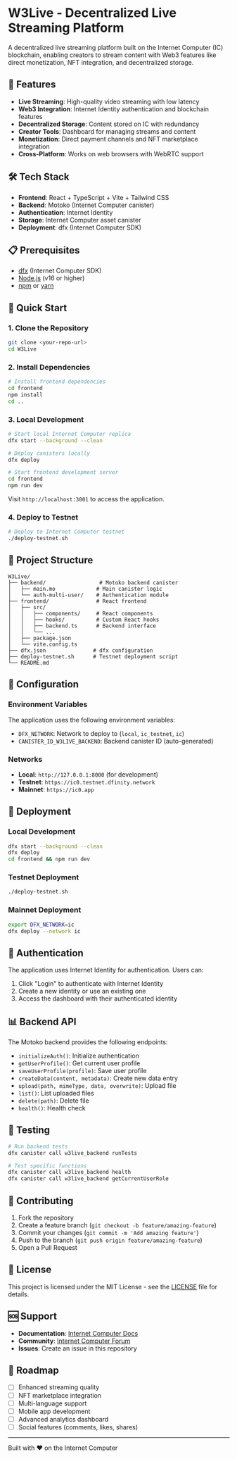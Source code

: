 # W3Live - Decentralized Live Streaming Platform

A decentralized live streaming platform built on the Internet Computer (IC) blockchain, enabling creators to stream content with Web3 features like direct monetization, NFT integration, and decentralized storage.

## 🚀 Features

- **Live Streaming**: High-quality video streaming with low latency
- **Web3 Integration**: Internet Identity authentication and blockchain features
- **Decentralized Storage**: Content stored on IC with redundancy
- **Creator Tools**: Dashboard for managing streams and content
- **Monetization**: Direct payment channels and NFT marketplace integration
- **Cross-Platform**: Works on web browsers with WebRTC support

## 🛠️ Tech Stack

- **Frontend**: React + TypeScript + Vite + Tailwind CSS
- **Backend**: Motoko (Internet Computer canister)
- **Authentication**: Internet Identity
- **Storage**: Internet Computer asset canister
- **Deployment**: dfx (Internet Computer SDK)

## 📋 Prerequisites

- [dfx](https://internetcomputer.org/docs/current/developer-docs/setup/install/) (Internet Computer SDK)
- [Node.js](https://nodejs.org/) (v16 or higher)
- [npm](https://www.npmjs.com/) or [yarn](https://yarnpkg.com/)

## 🚀 Quick Start

### 1. Clone the Repository

```bash
git clone <your-repo-url>
cd W3Live
```

### 2. Install Dependencies

```bash
# Install frontend dependencies
cd frontend
npm install
cd ..
```

### 3. Local Development

```bash
# Start local Internet Computer replica
dfx start --background --clean

# Deploy canisters locally
dfx deploy

# Start frontend development server
cd frontend
npm run dev
```

Visit `http://localhost:3001` to access the application.

### 4. Deploy to Testnet

```bash
# Deploy to Internet Computer testnet
./deploy-testnet.sh
```

## 📁 Project Structure

```
W3Live/
├── backend/                 # Motoko backend canister
│   ├── main.mo             # Main canister logic
│   └── auth-multi-user/    # Authentication module
├── frontend/               # React frontend
│   ├── src/
│   │   ├── components/     # React components
│   │   ├── hooks/          # Custom React hooks
│   │   ├── backend.ts      # Backend interface
│   │   └── ...
│   ├── package.json
│   └── vite.config.ts
├── dfx.json               # dfx configuration
├── deploy-testnet.sh      # Testnet deployment script
└── README.md
```

## 🔧 Configuration

### Environment Variables

The application uses the following environment variables:

- `DFX_NETWORK`: Network to deploy to (`local`, `ic_testnet`, `ic`)
- `CANISTER_ID_W3LIVE_BACKEND`: Backend canister ID (auto-generated)

### Networks

- **Local**: `http://127.0.0.1:8000` (for development)
- **Testnet**: `https://ic0.testnet.dfinity.network`
- **Mainnet**: `https://ic0.app`

## 🚀 Deployment

### Local Development

```bash
dfx start --background --clean
dfx deploy
cd frontend && npm run dev
```

### Testnet Deployment

```bash
./deploy-testnet.sh
```

### Mainnet Deployment

```bash
export DFX_NETWORK=ic
dfx deploy --network ic
```

## 🔐 Authentication

The application uses Internet Identity for authentication. Users can:

1. Click "Login" to authenticate with Internet Identity
2. Create a new identity or use an existing one
3. Access the dashboard with their authenticated identity

## 📊 Backend API

The Motoko backend provides the following endpoints:

- `initializeAuth()`: Initialize authentication
- `getUserProfile()`: Get current user profile
- `saveUserProfile(profile)`: Save user profile
- `createData(content, metadata)`: Create new data entry
- `upload(path, mimeType, data, overwrite)`: Upload file
- `list()`: List uploaded files
- `delete(path)`: Delete file
- `health()`: Health check

## 🧪 Testing

```bash
# Run backend tests
dfx canister call w3live_backend runTests

# Test specific functions
dfx canister call w3live_backend health
dfx canister call w3live_backend getCurrentUserRole
```

## 🤝 Contributing

1. Fork the repository
2. Create a feature branch (`git checkout -b feature/amazing-feature`)
3. Commit your changes (`git commit -m 'Add amazing feature'`)
4. Push to the branch (`git push origin feature/amazing-feature`)
5. Open a Pull Request

## 📝 License

This project is licensed under the MIT License - see the [LICENSE](LICENSE) file for details.

## 🆘 Support

- **Documentation**: [Internet Computer Docs](https://internetcomputer.org/docs/)
- **Community**: [Internet Computer Forum](https://forum.dfinity.org/)
- **Issues**: Create an issue in this repository

## 🎯 Roadmap

- [ ] Enhanced streaming quality
- [ ] NFT marketplace integration
- [ ] Multi-language support
- [ ] Mobile app development
- [ ] Advanced analytics dashboard
- [ ] Social features (comments, likes, shares)

---

Built with ❤️ on the Internet Computer
